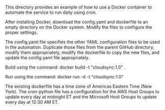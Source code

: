 This directory provides an example of how to use a Docker container to automate the service to run daily using cron.

After installing Docker, download the config.yaml and dockerfile to an empty directory on the Docker system. Modify the files to configure the proper settings. 

The config.yaml file specifies the other YAML configuration files to be used in the automation. Duplicate those files from the parent GitHub directory, modify them appropriately, modify the dockerfile to copy the new files, and update the config.yaml file appropriately.

Build using the command:
docker build -t "cloudsync:1.0" .

Run using the command:
docker run -d -t "cloudsync:1.0"

The existing dockerfile has a time zone of Americas Eastern Time (New York). The cron-python file has a configuration for the AWS Host Groups to update every day at midnight ET and the Microsoft Host Groups to update every day at 12:30 AM ET.
